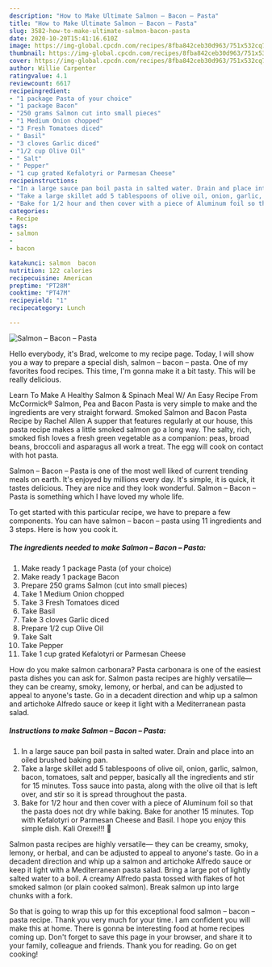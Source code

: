 ```yaml
---
description: "How to Make Ultimate Salmon – Bacon – Pasta"
title: "How to Make Ultimate Salmon – Bacon – Pasta"
slug: 3582-how-to-make-ultimate-salmon-bacon-pasta
date: 2020-10-20T15:41:16.610Z
image: https://img-global.cpcdn.com/recipes/8fba842ceb30d963/751x532cq70/salmon-bacon-pasta-recipe-main-photo.jpg
thumbnail: https://img-global.cpcdn.com/recipes/8fba842ceb30d963/751x532cq70/salmon-bacon-pasta-recipe-main-photo.jpg
cover: https://img-global.cpcdn.com/recipes/8fba842ceb30d963/751x532cq70/salmon-bacon-pasta-recipe-main-photo.jpg
author: Willie Carpenter
ratingvalue: 4.1
reviewcount: 6617
recipeingredient:
- "1 package Pasta of your choice"
- "1 package Bacon"
- "250 grams Salmon cut into small pieces"
- "1 Medium Onion chopped"
- "3 Fresh Tomatoes diced"
- " Basil"
- "3 cloves Garlic diced"
- "1/2 cup Olive Oil"
- " Salt"
- " Pepper"
- "1 cup grated Kefalotyri or Parmesan Cheese"
recipeinstructions:
- "In a large sauce pan boil pasta in salted water. Drain and place into an oiled brushed baking pan."
- "Take a large skillet add 5 tablespoons of olive oil, onion, garlic, salmon, bacon, tomatoes, salt and pepper, basically all the ingredients and stir for 15 minutes. Toss sauce into pasta, along with the olive oil that is left over, and stir so it is spread throughout the pasta."
- "Bake for 1/2 hour and then cover with a piece of Aluminum foil so that the pasta does not dry while baking. Bake for another 15 minutes. Top with Kefalotyri or Parmesan Cheese and Basil. I hope you enjoy this simple dish. Kali Orexei!!! 🙂"
categories:
- Recipe
tags:
- salmon
- 
- bacon

katakunci: salmon  bacon 
nutrition: 122 calories
recipecuisine: American
preptime: "PT28M"
cooktime: "PT47M"
recipeyield: "1"
recipecategory: Lunch

---
```



![Salmon – Bacon – Pasta](https://img-global.cpcdn.com/recipes/8fba842ceb30d963/751x532cq70/salmon-bacon-pasta-recipe-main-photo.jpg)

Hello everybody, it's Brad, welcome to my recipe page. Today, I will show you a way to prepare a special dish, salmon – bacon – pasta. One of my favorites food recipes. This time, I'm gonna make it a bit tasty. This will be really delicious.

Learn To Make A Healthy Salmon &amp; Spinach Meal W/ An Easy Recipe From McCormick® Salmon, Pea and Bacon Pasta is very simple to make and the ingredients are very straight forward. Smoked Salmon and Bacon Pasta Recipe by Rachel Allen A supper that features regularly at our house, this pasta recipe makes a little smoked salmon go a long way. The salty, rich, smoked fish loves a fresh green vegetable as a companion: peas, broad beans, broccoli and asparagus all work a treat. The egg will cook on contact with hot pasta.

Salmon – Bacon – Pasta is one of the most well liked of current trending meals on earth. It's enjoyed by millions every day. It's simple, it is quick, it tastes delicious. They are nice and they look wonderful. Salmon – Bacon – Pasta is something which I have loved my whole life.


To get started with this particular recipe, we have to prepare a few components. You can have salmon – bacon – pasta using 11 ingredients and 3 steps. Here is how you cook it.

<!--inarticleads1-->

##### The ingredients needed to make Salmon – Bacon – Pasta:

1. Make ready 1 package Pasta (of your choice)
1. Make ready 1 package Bacon
1. Prepare 250 grams Salmon (cut into small pieces)
1. Take 1 Medium Onion chopped
1. Take 3 Fresh Tomatoes diced
1. Take  Basil
1. Take 3 cloves Garlic diced
1. Prepare 1/2 cup Olive Oil
1. Take  Salt
1. Take  Pepper
1. Take 1 cup grated Kefalotyri or Parmesan Cheese


How do you make salmon carbonara? Pasta carbonara is one of the easiest pasta dishes you can ask for. Salmon pasta recipes are highly versatile— they can be creamy, smoky, lemony, or herbal, and can be adjusted to appeal to anyone&#39;s taste. Go in a decadent direction and whip up a salmon and artichoke Alfredo sauce or keep it light with a Mediterranean pasta salad. 

<!--inarticleads2-->

##### Instructions to make Salmon – Bacon – Pasta:

1. In a large sauce pan boil pasta in salted water. Drain and place into an oiled brushed baking pan.
1. Take a large skillet add 5 tablespoons of olive oil, onion, garlic, salmon, bacon, tomatoes, salt and pepper, basically all the ingredients and stir for 15 minutes. Toss sauce into pasta, along with the olive oil that is left over, and stir so it is spread throughout the pasta.
1. Bake for 1/2 hour and then cover with a piece of Aluminum foil so that the pasta does not dry while baking. Bake for another 15 minutes. Top with Kefalotyri or Parmesan Cheese and Basil. I hope you enjoy this simple dish. Kali Orexei!!! 🙂


Salmon pasta recipes are highly versatile— they can be creamy, smoky, lemony, or herbal, and can be adjusted to appeal to anyone&#39;s taste. Go in a decadent direction and whip up a salmon and artichoke Alfredo sauce or keep it light with a Mediterranean pasta salad. Bring a large pot of lightly salted water to a boil. A creamy Alfredo pasta tossed with flakes of hot smoked salmon (or plain cooked salmon). Break salmon up into large chunks with a fork. 

So that is going to wrap this up for this exceptional food salmon – bacon – pasta recipe. Thank you very much for your time. I am confident you will make this at home. There is gonna be interesting food at home recipes coming up. Don't forget to save this page in your browser, and share it to your family, colleague and friends. Thank you for reading. Go on get cooking!
